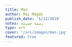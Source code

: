 ```yaml
---
title: Man
author: Mai Magdy
publish_date: '5/12/2018'
notes: رسمة جميلة
type: art
cover: '/src/images/man.jpg'
featured: true
---
```

